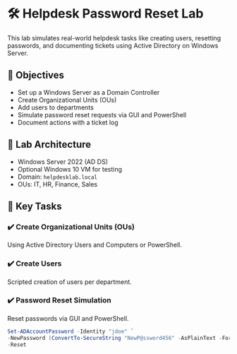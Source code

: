 # 🛠️ Helpdesk Password Reset Lab

This lab simulates real-world helpdesk tasks like creating users, resetting passwords, and documenting tickets using Active Directory on Windows Server.

## 🎯 Objectives

- Set up a Windows Server as a Domain Controller
- Create Organizational Units (OUs)
- Add users to departments
- Simulate password reset requests via GUI and PowerShell
- Document actions with a ticket log

## 🧱 Lab Architecture

- Windows Server 2022 (AD DS)
- Optional Windows 10 VM for testing
- Domain: `helpdesklab.local`
- OUs: IT, HR, Finance, Sales

## 🧩 Key Tasks

### ✔️ Create Organizational Units (OUs)
Using Active Directory Users and Computers or PowerShell.

### ✔️ Create Users
Scripted creation of users per department.

### ✔️ Password Reset Simulation
Reset passwords via GUI and PowerShell.

```powershell
Set-ADAccountPassword -Identity "jdoe" `
-NewPassword (ConvertTo-SecureString "NewP@ssword456" -AsPlainText -Force) `
-Reset
